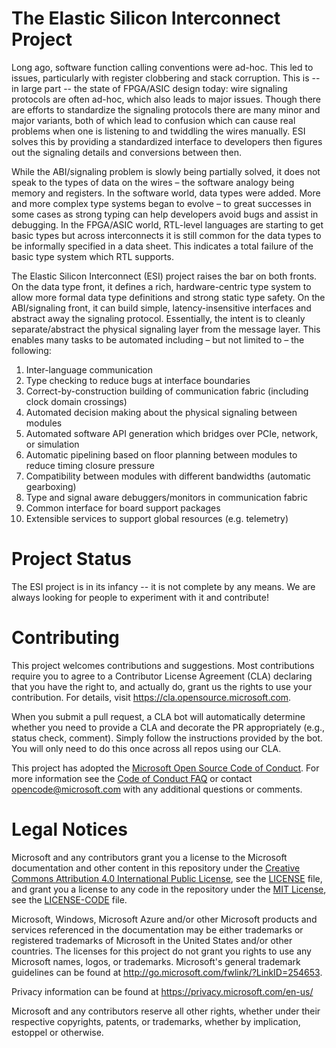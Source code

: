 
# The Elastic Silicon Interconnect Project

Long ago, software function calling conventions were ad-hoc. This led to
issues, particularly with register clobbering and stack corruption. This is --
in large part -- the state of FPGA/ASIC design today: wire signaling protocols
are often ad-hoc, which also leads to major issues. Though there are efforts
to standardize the signaling protocols there are many minor and major
variants, both of which lead to confusion which can cause real problems when
one is listening to and twiddling the wires manually. ESI solves this by
providing a standardized interface to developers then figures out the
signaling details and conversions between then.

While the ABI/signaling problem is slowly being partially solved, it does not
speak to the types of data on the wires – the software analogy being memory
and registers. In the software world, data types were added. More and more
complex type systems began to evolve – to great successes in some cases as
strong typing can help developers avoid bugs and assist in debugging. In the
FPGA/ASIC world, RTL-level languages are starting to get basic types but
across interconnects it is still common for the data types to be informally
specified in a data sheet. This indicates a total failure of the basic type
system which RTL supports.

The Elastic Silicon Interconnect (ESI) project raises the bar on both fronts. On the
data type front, it defines a rich, hardware-centric type system to allow
more formal data type definitions and strong static type safety. On the
ABI/signaling front, it can build simple, latency-insensitive interfaces and
abstract away the signaling protocol. Essentially, the intent is to cleanly
separate/abstract the physical signaling layer from the message layer. This
enables many tasks to be automated including – but not limited to – the
following:

1) Inter-language communication
2) Type checking to reduce bugs at interface boundaries
3) Correct-by-construction building of communication fabric (including clock
domain crossings)
4) Automated decision making about the physical signaling between modules
5) Automated software API generation which bridges over PCIe, network, or
simulation
6) Automatic pipelining based on floor planning between modules to reduce
timing closure pressure
7) Compatibility between modules with different bandwidths (automatic
gearboxing)
8) Type and signal aware debuggers/monitors in communication fabric
9) Common interface for board support packages
10) Extensible services to support global resources (e.g. telemetry)

# Project Status

The ESI project is in its infancy -- it is not complete by any means. We are
always looking for people to experiment with it and contribute!

# Contributing

This project welcomes contributions and suggestions.  Most contributions require you to agree to a
Contributor License Agreement (CLA) declaring that you have the right to, and actually do, grant us
the rights to use your contribution. For details, visit https://cla.opensource.microsoft.com.

When you submit a pull request, a CLA bot will automatically determine whether you need to provide
a CLA and decorate the PR appropriately (e.g., status check, comment). Simply follow the instructions
provided by the bot. You will only need to do this once across all repos using our CLA.

This project has adopted the [Microsoft Open Source Code of Conduct](https://opensource.microsoft.com/codeofconduct/).
For more information see the [Code of Conduct FAQ](https://opensource.microsoft.com/codeofconduct/faq/) or
contact [opencode@microsoft.com](mailto:opencode@microsoft.com) with any additional questions or comments.

# Legal Notices

Microsoft and any contributors grant you a license to the Microsoft documentation and other content
in this repository under the [Creative Commons Attribution 4.0 International Public License](https://creativecommons.org/licenses/by/4.0/legalcode),
see the [LICENSE](LICENSE) file, and grant you a license to any code in the repository under the [MIT License](https://opensource.org/licenses/MIT), see the
[LICENSE-CODE](LICENSE-CODE) file.

Microsoft, Windows, Microsoft Azure and/or other Microsoft products and services referenced in the documentation
may be either trademarks or registered trademarks of Microsoft in the United States and/or other countries.
The licenses for this project do not grant you rights to use any Microsoft names, logos, or trademarks.
Microsoft's general trademark guidelines can be found at http://go.microsoft.com/fwlink/?LinkID=254653.

Privacy information can be found at https://privacy.microsoft.com/en-us/

Microsoft and any contributors reserve all other rights, whether under their respective copyrights, patents,
or trademarks, whether by implication, estoppel or otherwise.
